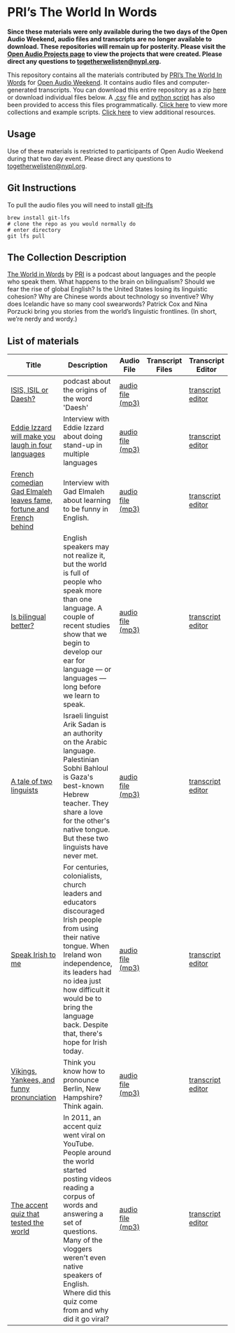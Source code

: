 # PRI’s The World In Words

**Since these materials were only available during the two days of the Open Audio Weekend, audio files and transcripts are no longer available to download. These repositories will remain up for posterity. Please visit the [Open Audio Projects page](https://github.com/nypl-openaudio/start-here/tree/master/Projects) to view the projects that were created. Please direct any questions to [togetherwelisten@nypl.org](mailto:togetherwelisten@nypl.org).**

This repository contains all the materials contributed by [PRI’s The World In Words](http://www.pri.org/collections/world-words) for [Open Audio Weekend](https://github.com/nypl-openaudio/start-here). It contains audio files and computer-generated transcripts. You can download this entire repository as a zip [here](https://s3.amazonaws.com/togetherwelisten.nypl.org/data/data-pri-world-in-words.zip) or download individual files below. A [.csv](https://github.com/nypl-openaudio/data-pri-world-in-words/blob/master/manifest.csv) file and [python script](https://github.com/nypl-openaudio/data-pri-world-in-words/blob/master/get_materials.py) has also been provided to access this files programmatically. [Click here](https://github.com/nypl-openaudio/start-here/materials) to view more collections and example scripts. [Click here](https://github.com/nypl-openaudio/start-here#resources) to view additional resources.

## Usage
Use of these materials is restricted to participants of Open Audio Weekend during that two day event. Please direct any questions to [togetherwelisten@nypl.org](mailto:togetherwelisten@nypl.org).

## Git Instructions
To pull the audio files you will need to install [git-lfs](https://git-lfs.github.com/)

```
brew install git-lfs
# clone the repo as you would normally do
# enter directory
git lfs pull
```

## The Collection Description
[The World in Words](http://www.pri.org/collections/world-words) by [PRI](http://www.pri.org/) is a podcast about languages and the people who speak them. What happens to the brain on bilingualism? Should we fear the rise of global English? Is the United States losing its linguistic cohesion? Why are Chinese words about technology so inventive? Why does Icelandic have so many cool swearwords? Patrick Cox and Nina Porzucki bring you stories from the world’s linguistic frontlines. (In short, we’re nerdy and wordy.)

## List of materials
| Title | Description | Audio File | Transcript Files | Transcript Editor |
|---|---|---|---|---|
| [ISIS, ISIL or Daesh?](https://audioboom.com/boos/3824674-isis-isil-or-daesh) | podcast about the origins of the word 'Daesh' | [audio file (mp3)](https://github.com/nypl-openaudio/data-pri-world-in-words/raw/master/audio/wiw382.mp3) | | [transcript editor](https://opentranscript.herokuapp.com/transcripts/wiw382) |
| [Eddie Izzard will make you laugh in four languages](https://audioboom.com/boos/4159472-eddie-izzard-will-make-you-laugh-in-four-languages) | Interview with Eddie Izzard about doing stand-up in multiple languages | [audio file (mp3)](https://github.com/nypl-openaudio/data-pri-world-in-words/raw/master/audio/wiw393.mp3) | | [transcript editor](https://opentranscript.herokuapp.com/transcripts/wiw393) |
| [French comedian Gad Elmaleh leaves fame, fortune and French behind](https://audioboom.com/boos/4085368-moroccan-french-comic-gad-elmaleh-leaves-fame-and-french-behind) | Interview with Gad Elmaleh about learning to be funny in English. | [audio file (mp3)](https://github.com/nypl-openaudio/data-pri-world-in-words/raw/master/audio/wiw391.mp3) | | [transcript editor](https://opentranscript.herokuapp.com/transcripts/wiw391) |
| [Is bilingual better?](https://audioboom.com/boos/4257235-is-bilingual-better) | English speakers may not realize it, but the world is full of people who speak more than one language. A couple of recent studies show that we begin to develop our ear for language — or languages — long before we learn to speak. | [audio file (mp3)](https://github.com/nypl-openaudio/data-pri-world-in-words/raw/master/audio/wiw386.mp3) | | [transcript editor](https://opentranscript.herokuapp.com/transcripts/wiw386) |
| [A tale of two linguists](https://audioboom.com/boos/3854741-a-tale-of-two-linguists) | Israeli linguist Arik Sadan is an authority on the Arabic language. Palestinian Sobhi Bahloul is Gaza's best-known Hebrew teacher. They share a love for the other's native tongue. But these two linguists have never met. | [audio file (mp3)](https://github.com/nypl-openaudio/data-pri-world-in-words/raw/master/audio/wiw383.mp3) | | [transcript editor](https://opentranscript.herokuapp.com/transcripts/wiw383) |
| [Speak Irish to me](https://audioboom.com/boos/4316241-speak-irish-to-me) | For centuries, colonialists, church leaders and educators discouraged Irish people from using their native tongue. When Ireland won independence, its leaders had no idea just how difficult it would be to bring the language back. Despite that, there's hope for Irish today. | [audio file (mp3)](https://github.com/nypl-openaudio/data-pri-world-in-words/raw/master/audio/wiw388.mp3) | | [transcript editor](https://opentranscript.herokuapp.com/transcripts/wiw388) |
| [Vikings, Yankees, and funny pronunciation](https://audioboom.com/boos/4492205-vikings-yankees-and-funny-pronunciation) | Think you know how to pronounce Berlin, New Hampshire? Think again. | [audio file (mp3)](https://github.com/nypl-openaudio/data-pri-world-in-words/raw/master/audio/wiw401.mp3) | | [transcript editor](https://opentranscript.herokuapp.com/transcripts/wiw401) |
| [The accent quiz that tested the world](https://audioboom.com/boos/3805833-the-accent-quiz-that-tested-the-world) | In 2011, an accent quiz went viral on YouTube. People around the world started posting videos reading a corpus of words and answering a set of questions. Many of the vloggers weren't even native speakers of English. Where did this quiz come from and why did it go viral? | [audio file (mp3)](https://github.com/nypl-openaudio/data-pri-world-in-words/raw/master/audio/wiw367.mp3) | | [transcript editor](https://opentranscript.herokuapp.com/transcripts/wiw367) |
